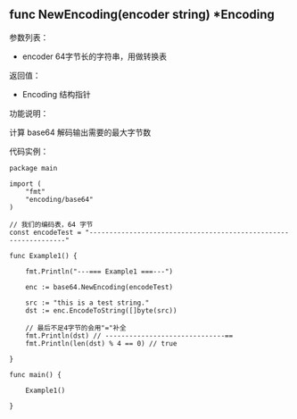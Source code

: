 ## func NewEncoding(encoder string) *Encoding

参数列表：

- encoder 64字节长的字符串，用做转换表

返回值：

- Encoding 结构指针

功能说明：

计算 base64 解码输出需要的最大字节数

代码实例：

    package main

    import (
        "fmt"
        "encoding/base64"
    )

    // 我们的编码表，64 字节
    const encodeTest = "----------------------------------------------------------------"

    func Example1() {

        fmt.Println("---=== Example1 ===---")

        enc := base64.NewEncoding(encodeTest)

        src := "this is a test string."
        dst := enc.EncodeToString([]byte(src))

        // 最后不足4字节的会用"="补全
        fmt.Println(dst) // ------------------------------==
        fmt.Println(len(dst) % 4 == 0) // true

    }

    func main() {

        Example1()

    }
